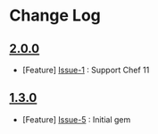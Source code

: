 Change Log
==========

[2.0.0](https://github.com/cerner/knife-tar/issues?milestone=1&state=closed)
----------------------------------------------------------------------------

  * [Feature] [Issue-1](https://github.com/cerner/knife-tar/issues/1) : Support Chef 11

[1.3.0](https://github.com/cerner/knife-tar/issues?milestone=2&state=closed)
----------------------------------------------------------------------------

  * [Feature] [Issue-5](https://github.com/cerner/knife-tar/issues/5) : Initial gem

